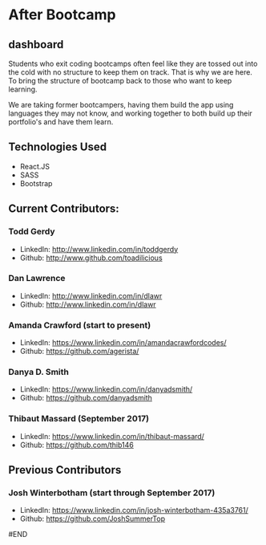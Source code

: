# After Bootcamp

## dashboard

Students who exit coding bootcamps often feel like they are tossed out into the cold with no structure to keep them on track.  That is why we are here.  To bring the structure of bootcamp back to those who want to keep learning.

We are taking former bootcampers, having them build the app using languages they may not know, and working together to both build up their portfolio's and have them learn.


## Technologies Used
- React.JS
- SASS
- Bootstrap

## Current Contributors:

### Todd Gerdy
- LinkedIn: http://www.linkedin.com/in/toddgerdy
- Github:   http://www.github.com/toadilicious

### Dan Lawrence
- LinkedIn: http://www.linkedin.com/in/dlawr
- Github:   http://www.linkedin.com/in/dlawr

### Amanda Crawford (start to present)
- LinkedIn: https://www.linkedin.com/in/amandacrawfordcodes/
- Github: https://github.com/agerista/

### Danya D. Smith
- LinkedIn: https://www.linkedin.com/in/danyadsmith/
- Github: https://github.com/danyadsmith

### Thibaut Massard (September 2017)
- LinkedIn: https://www.linkedin.com/in/thibaut-massard/
- Github: https://github.com/thib146

## Previous Contributors

### Josh Winterbotham (start through September 2017)
- LinkedIn: https://www.linkedin.com/in/josh-winterbotham-435a3761/
- Github:   https://github.com/JoshSummerTop

























#END
